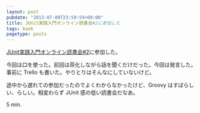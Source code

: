 ```yaml
---
layout: post
pubdate: "2013-07-09T23:59:59+09:00"
title: JUnit実践入門オンライン読書会#2に参加した
tags: book
pagetype: posts
---
```

[JUnit実践入門オンライン読書会#2](http://connpass.com/event/2795/)に参加した。

今回は口を使った。前回は茶化しながら話を聞くだけだった。今回は発言した。事前に Trello も書いた。やりとりはそんなにしていないけど。

途中から遅れての参加だったのでよくわからなかったけど、Groovy はすばらしい、らしい。相変わらず JUnit 感の低い読書会だなあ。

5 min.
